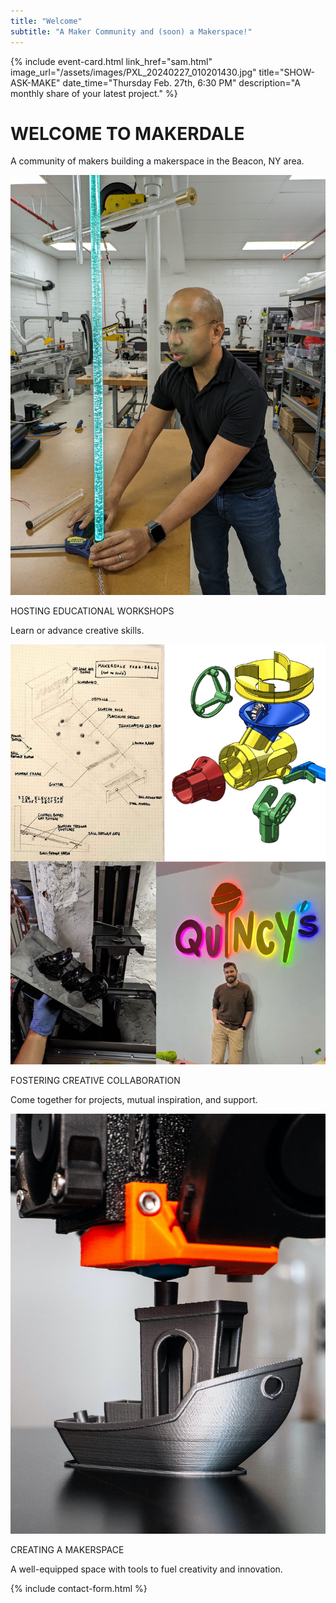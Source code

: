 ```yaml
---
title: "Welcome"
subtitle: "A Maker Community and (soon) a Makerspace!"
---
```


{%
  include event-card.html
  link_href="sam.html"
  image_url="/assets/images/PXL_20240227_010201430.jpg"
  title="SHOW-ASK-MAKE"
  date_time="Thursday Feb. 27th, 6:30 PM"
  description="A monthly share of your latest project."
%}

<h1 class="display-1 my-5 text-center">WELCOME TO MAKERDALE</h1>

<p class="text-center fs-5 mb-5">A community of makers building a makerspace in the Beacon, NY area.</p>

<div class="info-cards">
  <div class="info-card">
    <img src="assets/images/PXL_20240521_004146034.MP.jpg">
    <p class="fs-5">HOSTING EDUCATIONAL WORKSHOPS</p>
    <p>Learn or advance creative skills.</p>
  </div>
  <div class="info-card">
    <img src="assets/images/collaborative_projects.jpg">
    <p class="fs-5">FOSTERING CREATIVE COLLABORATION</p>
    <p>Come together for projects, mutual inspiration, and support.</p>
  </div>
  <div class="info-card">
    <img src="assets/images/3d-printer.jpg">
    <p class="fs-5">CREATING A MAKERSPACE</p>
    <p>A well-equipped space with tools to fuel creativity and innovation.</p>
  </div>
</div>

{% include contact-form.html %}